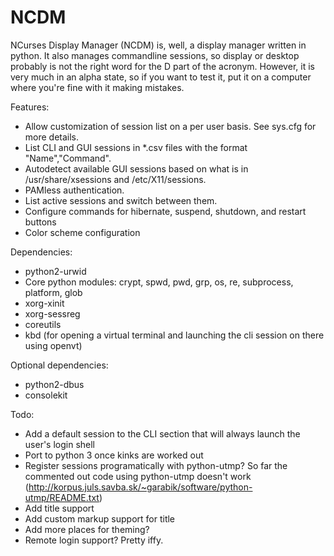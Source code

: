 NCDM
====
NCurses Display Manager (NCDM) is, well, a display manager written in python. It also manages commandline sessions, so display or desktop probably is not the right word for the D part of the acronym. However, it is very much in an alpha state, so if you want to test it, put it on a computer where you're fine with it making mistakes.

Features:
* Allow customization of session list on a per user basis. See sys.cfg for more details.
* List CLI and GUI sessions in *.csv files with the format "Name","Command".
* Autodetect available GUI sessions based on what is in /usr/share/xsessions and /etc/X11/sessions.
* PAMless authentication.
* List active sessions and switch between them.
* Configure commands for hibernate, suspend, shutdown, and restart buttons
* Color scheme configuration

Dependencies:
* python2-urwid
* Core python modules: crypt, spwd, pwd, grp, os, re, subprocess, platform, glob
* xorg-xinit
* xorg-sessreg
* coreutils
* kbd (for opening a virtual terminal and launching the cli session on there using openvt)

Optional dependencies:
* python2-dbus
* consolekit

Todo:
* Add a default session to the CLI section that will always launch the user's login shell
* Port to python 3 once kinks are worked out
* Register sessions programatically with python-utmp? So far the commented out code using python-utmp doesn't work (http://korpus.juls.savba.sk/~garabik/software/python-utmp/README.txt)
* Add title support
* Add custom markup support for title
* Add more places for theming?
* Remote login support? Pretty iffy.
